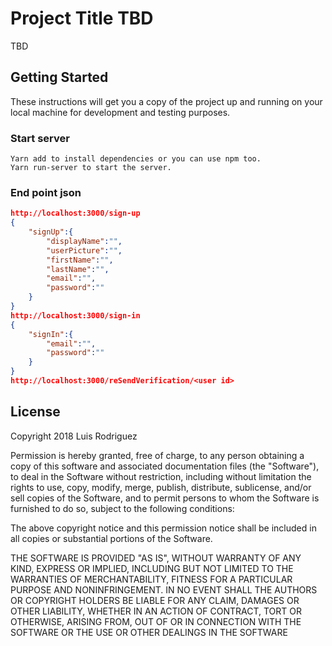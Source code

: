 # Project Title TBD

TBD

## Getting Started

These instructions will get you a copy of the project up and running on your local machine for development and testing purposes.

### Start server

```
Yarn add to install dependencies or you can use npm too.
Yarn run-server to start the server.
```

### End point json

```json
http://localhost:3000/sign-up
{
	"signUp":{
		"displayName":"",
		"userPicture":"",
		"firstName":"",
		"lastName":"",
		"email":"",
		"password":""
	}
}
http://localhost:3000/sign-in
{
	"signIn":{
		"email":"",
		"password":""
	}
}
http://localhost:3000/reSendVerification/<user id>


```

## License

Copyright 2018 Luis Rodriguez

Permission is hereby granted, free of charge, to any person obtaining a copy of this software and associated documentation files (the "Software"), to deal in the Software without restriction, including without limitation the rights to use, copy, modify, merge, publish, distribute, sublicense, and/or sell copies of the Software, and to permit persons to whom the Software is furnished to do so, subject to the following conditions:

The above copyright notice and this permission notice shall be included in all copies or substantial portions of the Software.

THE SOFTWARE IS PROVIDED "AS IS", WITHOUT WARRANTY OF ANY KIND, EXPRESS OR IMPLIED, INCLUDING BUT NOT LIMITED TO THE WARRANTIES OF MERCHANTABILITY, FITNESS FOR A PARTICULAR PURPOSE AND NONINFRINGEMENT. IN NO EVENT SHALL THE AUTHORS OR COPYRIGHT HOLDERS BE LIABLE FOR ANY CLAIM, DAMAGES OR OTHER LIABILITY, WHETHER IN AN ACTION OF CONTRACT, TORT OR OTHERWISE, ARISING FROM, OUT OF OR IN CONNECTION WITH THE SOFTWARE OR THE USE OR OTHER DEALINGS IN THE SOFTWARE

